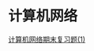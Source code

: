 # 计算机网络



[计算机网络期末复习题(1)](https://github.com/Jaya0455/njxzc-final-exam-review-material/blob/master/pdf-archive/junior/first-term/cn/cn-review01.pdf)